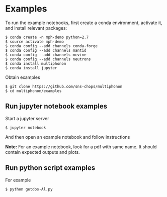 # Examples

To run the example notebooks, first create a conda environment, activate it, and install relevant packages:

    $ conda create -n mph-demo python=2.7
    $ source activate mph-demo
    $ conda config --add channels conda-forge
    $ conda config --add channels mantid
    $ conda config --add channels mcvine
    $ conda config --add channels neutrons
    $ conda install multiphonon
    $ conda install jupyter


Obtain examples

    $ git clone https://github.com/sns-chops/multiphonon
    $ cd multiphonon/examples

## Run jupyter notebook examples
Start a jupyter server

    $ jupyter notebook
    
And then open an example notebook and follow instructions

**Note:** For an example notebook, look for a pdf with same name. It should contain expected outputs and plots.


## Run python script examples

For example

    $ python getdos-Al.py
